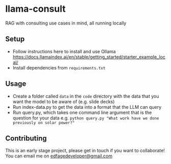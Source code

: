 # llama-consult
RAG with consulting use cases in mind, all running locally

## Setup
- Follow instructions here to install and use Ollama https://docs.llamaindex.ai/en/stable/getting_started/starter_example_local/
- Install dependencies from `requirements.txt`

## Usage
- Create a folder called `data` in the `code` directory with the data that you want the model to be aware of (e.g. slide decks)
- Run index-data.py to get the data into a format that the LLM can query
- Run query.py, which takes one command line argument that is the question for your data e.g. `python query.py "What work have we done previously on solar power?"`

## Contributing
This is an early stage project, please get in touch if you want to collaborate! You can email me on edfagedeveloper@gmail.com
